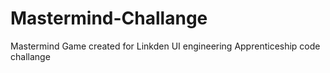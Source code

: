 # Mastermind-Challange
Mastermind Game created for Linkden UI engineering Apprenticeship code challange
